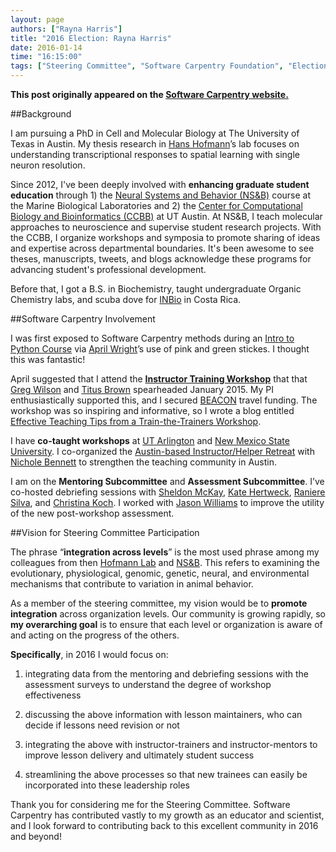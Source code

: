 ```yaml
---
layout: page
authors: ["Rayna Harris"]
title: "2016 Election: Rayna Harris"
date: 2016-01-14
time: "16:15:00"
tags: ["Steering Committee", "Software Carpentry Foundation", "Election 2016", "Software Carpentry"]
---
```


<p><b>This post originally appeared on the <a href="https://software-carpentry.org/">Software Carpentry website.</a></b></p>

##Background

I am pursuing a PhD in Cell and Molecular Biology at The University of Texas in Austin. My thesis research in [Hans Hofmann](http://cichlid.biosci.utexas.edu/)’s lab focuses on understanding transcriptional responses to spatial learning with single neuron resolution. 

Since 2012, I've been deeply involved with **enhancing graduate student education** through 1) the [Neural Systems and Behavior (NS&B)](http://www.mbl.edu/nsb/) course at the Marine Biological Laboratories and 2) the [Center for Computational Biology and Bioinformatics (CCBB)](http://ccbb.biosci.utexas.edu/) at UT Austin. At NS&B, I teach molecular approaches to neuroscience and supervise student research projects. With the CCBB, I organize workshops and symposia to promote sharing of ideas and expertise across departmental boundaries. It's been awesome to see theses, manuscripts, tweets, and blogs acknowledge these programs for advancing student's professional development.   

Before that, I got a B.S. in Biochemistry, taught undergraduate Organic Chemistry labs, and scuba dove for [INBio](http://www.inbio.ac.cr/en/) in Costa Rica. 

##Software Carpentry Involvement

I was first exposed to Software Carpentry methods during an [Intro to Python Course](https://github.com/wrightaprilm/CourseCCBB_pythonspring2014) via [April Wright](http://wrightaprilm.github.io/)’s use of pink and green stickes. I thought this was fantastic!

April suggested that I attend the [**Instructor Training Workshop**](http://ivory.idyll.org/blog/2014-davis-swc-training.html) that that [Greg Wilson](http://third-bit.com/about.html) and [Titus Brown](http://ged.msu.edu/) spearheaded January 2015. My PI enthusiastically supported this, and I secured [BEACON](http://beacon-center.org/) travel funding. The workshop was so inspiring and informative, so I wrote a blog entitled [Effective Teaching Tips from a Train-the-Trainers Workshop](http://blogs.plos.org/neuro/2015/02/12/effective-teaching-tips-from-a-train-the-trainers-workshop/).

I have **co-taught workshops** at [UT Arlington](https://naupaka.github.io/2015-04-18-UT-Arlington/) and [New Mexico State
University](https://jarthurgross.github.io/2015-08-13-nmsu/). I co-organized the [Austin-based Instructor/Helper Retreat](https://etherpad.wikimedia.org/p/swc-instructor-retreat-2015-austin) with [Nichole Bennett](https://twitter.com/choleness) to strengthen the teaching community in Austin.

I am on the **Mentoring Subcommittee** and **Assessment Subcommittee**. I’ve co-hosted debriefing sessions with [Sheldon McKay](http://gmod.org/wiki/User:Mckays), [Kate Hertweck](https://sites.google.com/site/k8hertweck/), [Raniere Silva](https://twitter.com/rgaiacs), and [Christina Koch](http://christinalk.github.io/). I worked with [Jason Williams](https://twitter.com/JasonWilliamsNY) to improve the utility of the new post-workshop assessment. 

##Vision for Steering Committee Participation

The phrase “**integration across levels**” is the most used phrase among my colleagues from then [Hofmann Lab](http://cichlid.biosci.utexas.edu/) and [NS&B](http://www.mbl.edu/nsb/). This refers to examining the evolutionary, physiological, genomic, genetic, neural, and environmental mechanisms that contribute to variation in animal behavior. 

As a member of the steering committee, my vision would be to **promote integration** across organization levels. Our community is growing rapidly, so **my overarching goal** is to ensure that each level or organization is aware of and acting on the progress of the others. 

**Specifically**, in 2016 I would focus on:

1. integrating data from the mentoring and debriefing sessions with the assessment surveys to understand the degree of workshop effectiveness 

2. discussing the above information with lesson maintainers, who can decide if lessons need revision or not

3. integrating the above with instructor-trainers and instructor-mentors to improve lesson delivery and ultimately student success

4. streamlining the above processes so that new trainees can easily be incorporated into these leadership roles

Thank you for considering me for the Steering Committee. Software Carpentry has contributed vastly to my growth as an educator and scientist, and I look forward to contributing back to this excellent community in 2016 and beyond!
